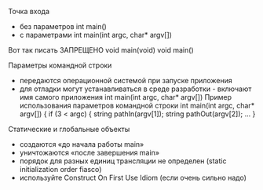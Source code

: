 Точка входа 
- без параметров int main() 
- с параметрами int main(int argc, char* argv[])

Вот так писать ЗАПРЕЩЕНО 
void main(void) 
void main()

Параметры командной строки 
- передаются операционной системой при запуске приложения 
- для отладки могут устанавливаться в среде разработки - включают имя самого приложения int main(int argc, char* argv[]) 
Пример использования параметров командной строки int main(int argc, char* argv[]) { if (3 < argc) { string pathIn(argv[1]); string pathOut(argv[2]); ... }

Статические и глобальные объекты 
- создаются «до начала работы main» 
- уничтожаются «после завершения main» 
- порядок для разных единиц трансляции не определен (static initialization order fiasco) 
- используйте Construct On First Use Idiom (если очень сильно надо)
